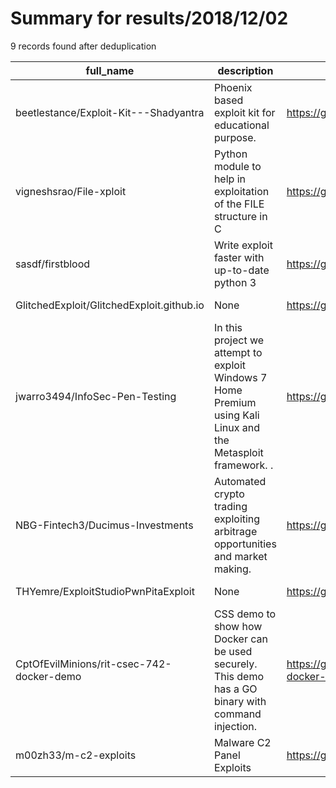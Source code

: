 
# Summary for results/2018/12/02
    
9 records found after deduplication

| full_name | description | html_url | matched_list | matched_count | pushed_at | size | stargazers_count | language | forks_count |
|-------------------------------------------|---------------------------------------------------------------------------------------------------------------|--------------------------------------------------------------|-----------------------|-----------------|---------------------------|--------|--------------------|------------|---------------|
| beetlestance/Exploit-Kit---Shadyantra | Phoenix based exploit kit for educational purpose. | https://github.com/beetlestance/Exploit-Kit---Shadyantra | ['exploit'] | 1 | 2018-12-02 06:01:46+00:00 | 1674 | 16 | PHP | 7 |
| vigneshsrao/File-xploit | Python module to help in exploitation of the FILE structure in C | https://github.com/vigneshsrao/File-xploit | ['exploit'] | 1 | 2018-12-02 17:12:47+00:00 | 1786 | 30 | Python | 4 |
| sasdf/firstblood | Write exploit faster with up-to-date python 3 | https://github.com/sasdf/firstblood | ['exploit'] | 1 | 2018-12-02 19:47:00+00:00 | 78 | 35 | Python | 1 |
| GlitchedExploit/GlitchedExploit.github.io | None | https://github.com/GlitchedExploit/GlitchedExploit.github.io | ['exploit'] | 1 | 2018-12-02 15:32:13+00:00 | 1741 | 0 | JavaScript | 0 |
| jwarro3494/InfoSec-Pen-Testing | In this project we attempt to exploit Windows 7 Home Premium using Kali Linux and the Metasploit framework. . | https://github.com/jwarro3494/InfoSec-Pen-Testing | ['exploit'] | 1 | 2018-12-02 19:00:59+00:00 | 7824 | 0 | | 0 |
| NBG-Fintech3/Ducimus-Investments | Automated crypto trading exploiting arbitrage opportunities and market making. | https://github.com/NBG-Fintech3/Ducimus-Investments | ['exploit'] | 1 | 2018-12-02 15:12:41+00:00 | 116 | 0 | Python | 2 |
| THYemre/ExploitStudioPwnPitaExploit | None | https://github.com/THYemre/ExploitStudioPwnPitaExploit | ['exploit'] | 1 | 2018-12-02 22:00:29+00:00 | 7 | 0 | Python | 0 |
| CptOfEvilMinions/rit-csec-742-docker-demo | CSS demo to show how Docker can be used securely. This demo has a GO binary with command injection. | https://github.com/CptOfEvilMinions/rit-csec-742-docker-demo | ['command injection'] | 1 | 2018-12-02 23:02:45+00:00 | 1 | 2 | Go | 0 |
| m00zh33/m-c2-exploits | Malware C2 Panel Exploits | https://github.com/m00zh33/m-c2-exploits | ['exploit'] | 1 | 2018-12-02 01:31:08+00:00 | 1 | 1 | | 2 |
